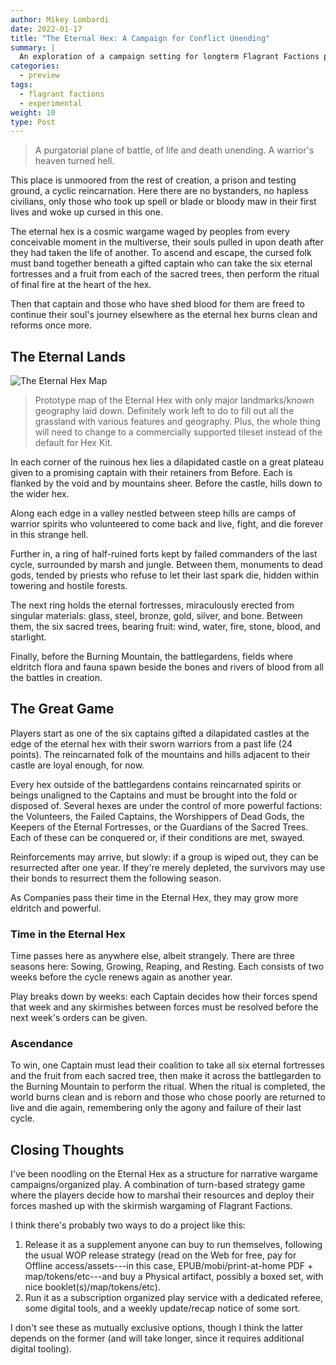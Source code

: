 ```yaml
---
author: Mikey Lombardi
date: 2022-01-17
title: "The Eternal Hex: A Campaign for Conflict Unending"
summary: |
  An exploration of a campaign setting for longterm Flagrant Factions play.
categories:
  - preview
tags:
  - flagrant factions
  - experimental
weight: 10
type: Post
---
```


> A purgatorial plane of battle, of life and death unending. A warrior's heaven turned hell.

This place is unmoored from the rest of creation, a prison and testing ground, a cyclic
reincarnation. Here there are no bystanders, no hapless civilians, only those who took up spell or
blade or bloody maw in their first lives and woke up cursed in this one.

The eternal hex is a cosmic wargame waged by peoples from every conceivable moment in the
multiverse, their souls pulled in upon death after they had taken the life of another. To ascend and
escape, the cursed folk must band together beneath a gifted captain who can take the six eternal
fortresses and a fruit from each of the sacred trees, then perform the ritual of final fire at the
heart of the hex.

Then that captain and those who have shed blood for them are freed to continue their soul's journey
elsewhere as the eternal hex burns clean and reforms once more.

## The Eternal Lands

![The Eternal Hex Map](/images/eternal/proto-map.png)

> Prototype map of the Eternal Hex with only major landmarks/known geography laid down. Definitely
> work left to do to fill out all the grassland with various features and geography. Plus, the whole
> thing will need to change to a commercially supported tileset instead of the default for Hex Kit.

In each corner of the ruinous hex lies a dilapidated castle on a great plateau given to a promising
captain with their retainers from Before. Each is flanked by the void and by mountains sheer. Before
the castle, hills down to the wider hex.

Along each edge in a valley nestled between steep hills are camps of warrior spirits who volunteered
to come back and live, fight, and die forever in this strange hell.

Further in, a ring of half-ruined forts kept by failed commanders of the last cycle, surrounded by
marsh and jungle. Between them, monuments to dead gods, tended by priests who refuse to let their
last spark die, hidden within towering and hostile forests.

The next ring holds the eternal fortresses, miraculously erected from singular materials: glass,
steel, bronze, gold, silver, and bone. Between them, the six sacred trees, bearing fruit: wind,
water, fire, stone, blood, and starlight.

Finally, before the Burning Mountain, the battlegardens, fields where eldritch flora and fauna spawn
beside the bones and rivers of blood from all the battles in creation.

## The Great Game

Players start as one of the six captains gifted a dilapidated castles at the edge of the eternal hex
with their sworn warriors from a past life (24 points). The reincarnated folk of the mountains and
hills adjacent to their castle are loyal enough, for now.

Every hex outside of the battlegardens contains reincarnated spirits or beings unaligned to the
Captains and must be brought into the fold or disposed of. Several hexes are under the control of
more powerful factions: the Volunteers, the Failed Captains, the Worshippers of Dead Gods, the
Keepers of the Eternal Fortresses, or the Guardians of the Sacred Trees. Each of these can be
conquered or, if their conditions are met, swayed.

Reinforcements may arrive, but slowly: if a group is wiped out, they can be resurrected after one
year. If they're merely depleted, the survivors may use their bonds to resurrect them the following
season.

As Companies pass their time in the Eternal Hex, they may grow more eldritch and powerful.

### Time in the Eternal Hex

Time passes here as anywhere else, albeit strangely. There are three seasons here: Sowing, Growing,
Reaping, and Resting. Each consists of two weeks before the cycle renews again as another year.

Play breaks down by weeks: each Captain decides how their forces spend that week and any skirmishes
between forces must be resolved before the next week's orders can be given.

### Ascendance

To win, one Captain must lead their coalition to take all six eternal fortresses and the fruit from
each sacred tree, then make it across the battlegarden to the Burning Mountain to perform the
ritual. When the ritual is completed, the world burns clean and is reborn and those who chose poorly
are returned to live and die again, remembering only the agony and failure of their last cycle.

## Closing Thoughts

I've been noodling on the Eternal Hex as a structure for narrative wargame campaigns/organized play.
A combination of turn-based strategy game where the players decide how to marshal their resources
and deploy their forces mashed up with the skirmish wargaming of Flagrant Factions.

I think there's probably two ways to do a project like this:

1. Release it as a supplement anyone can buy to run themselves, following the usual WOP release
   strategy (read on the Web for free, pay for Offline access/assets---in this case,
   EPUB/mobi/print-at-home PDF + map/tokens/etc---and buy a Physical artifact, possibly a boxed set,
   with nice booklet(s)/map/tokens/etc).
1. Run it as a subscription organized play service with a dedicated referee, some digital tools, and
   a weekly update/recap notice of some sort.

I don't see these as mutually exclusive options, though I think the latter depends on the former
(and will take longer, since it requires additional digital tooling).
